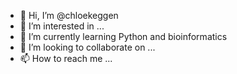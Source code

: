 - 👋 Hi, I’m @chloekeggen
- 👀 I’m interested in ...
- 🌱 I’m currently learning Python and bioinformatics
- 💞️ I’m looking to collaborate on ...
- 📫 How to reach me ...

<!---
chloekeggen/chloekeggen is a ✨ special ✨ repository because its `README.md` (this file) appears on your GitHub profile.
You can click the Preview link to take a look at your changes.
--->
